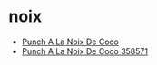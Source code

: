 # noix

 * [Punch A La Noix De Coco](../../index/p/punch-a-la-noix-de-coco-358571.json)
 * [Punch A La Noix De Coco 358571](../../index/p/punch-a-la-noix-de-coco-358571.json)
